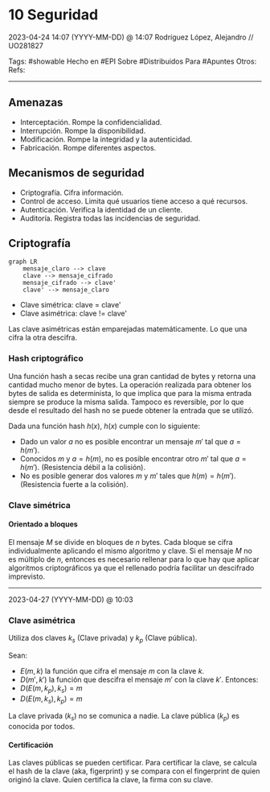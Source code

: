 # 10 Seguridad
2023-04-24 14:07 (YYYY-MM-DD) @ 14:07
Rodríguez López, Alejandro // UO281827

Tags:
	#showable
	Hecho en #EPI
	Sobre #Distribuidos 
	Para #Apuntes 
	Otros:
	Refs:
 
<hr>

## Amenazas
- Interceptación. Rompe la confidencialidad.
- Interrupción. Rompe la disponibilidad.
- Modificación. Rompe la integridad y la autenticidad.
- Fabricación. Rompe diferentes aspectos.

## Mecanismos de seguridad
- Criptografía. Cifra información.
- Control de acceso. Limita qué usuarios tiene acceso a qué recursos.
- Autenticación. Verifica la identidad de un cliente.
- Auditoría. Registra todas las incidencias de seguridad.

## Criptografía

```mermaid
graph LR
	mensaje_claro --> clave
	clave --> mensaje_cifrado	
	mensaje_cifrado --> clave'
	clave' --> mensaje_claro
```

- Clave simétrica: clave = clave'
- Clave asimétrica: clave != clave'

Las clave asimétricas están emparejadas matemáticamente. Lo que una cifra la otra descifra.

### Hash criptográfico

Una función hash a secas recibe una gran cantidad de bytes y retorna una cantidad mucho menor de bytes.
La operación realizada para obtener los bytes de salida es determinista, lo que implica que para la misma entrada siempre se produce la misma salida. Tampoco es reversible, por lo que desde el resultado del hash no se puede obtener la entrada que se utilizó.

Dada una función hash $h(x)$, $h(x)$ cumple con lo siguiente:
- Dado un valor $a$ no es posible encontrar un mensaje $m'$ tal que $a = h(m')$.
- Conocidos $m$ y $a = h(m)$, no es posible encontrar otro $m'$ tal que $a = h(m')$. (Resistencia débil a la colisión).
- No es posible generar dos valores $m$ y $m'$ tales que $h(m) = h(m')$. (Resistencia fuerte a la colisión).

### Clave simétrica
#### Orientado a bloques
El mensaje $M$ se divide en bloques de $n$ bytes.
Cada bloque se cifra individualmente aplicando el mismo algoritmo y clave.
Si el mensaje $M$ no es múltiplo de $n$, entonces es necesario rellenar para lo que hay que aplicar algoritmos criptográficos ya que el rellenado podría facilitar un descifrado imprevisto.

<hr>

2023-04-27 (YYYY-MM-DD) @ 10:03

### Clave asimétrica

Utiliza dos claves $k_s$ (Clave privada) y $k_p$ (Clave pública).

Sean:
- $E(m,k)$ la función que cifra el mensaje $m$ con la clave $k$.
- $D(m', k')$ la función que descifra el mensaje $m'$ con la clave $k'$.
Entonces:
- $D(E(m, k_p),k_s) = m$
- $D(E(m, k_s), k_p) = m$

La clave privada ($k_s$) no se comunica a nadie.
La clave pública ($k_p$) es conocida por todos.

#### Certificación
Las claves públicas se pueden certificar.
Para certificar la clave, se calcula el hash de la clave (aka, figerprint) y se compara con el fingerprint de quien originó la clave.
Quien certifica la clave, la firma con su clave.

